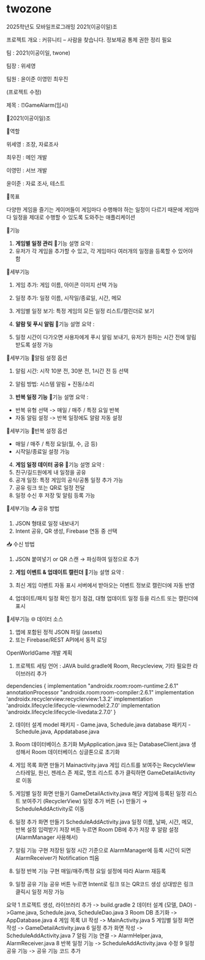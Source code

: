 # twozone
2025학년도 모바일프로그래밍 2021(이공이일)조

프로젝트 개요 : 커뮤니티 – 사람을 찾습니다. 정보제공 통제 권한 정리 필요

팀 : 2021(이공이일, twone)

팀장 : 위세영

팀원 : 윤이준 이영민 최우진

(프로젝트 수정)

제목 : ⏰GameAlarm(임시)

👥2021(이공이일)조 

📌역할

위세영 : 조장, 자료조사

최우진 : 메인 개발

이영민 : 서브 개발

윤이준 : 자료 조사, 테스트

📌목표

다양한 게임을 즐기는 게이머들이 게임마다 수행해야 하는 일정이 다르기 때문에 게임마다 일정을
제대로 수행할 수 있도록 도와주는 애플리케이션
 
📌기능

1. **게임별 일정 관리**
📌기능 설명 요약 :
1. 유저가 각 게임을 추가할 수 있고, 각 게임마다 여러개의 일정을 등록할 수 있어야 함

📌세부기능
1. 게임 추가: 게임 이름, 아이콘 이미지 선택 가능
2. 일정 추가: 일정 이름, 시작일/종료일, 시간, 메모
3. 게임별 일정 보기: 특정 게임의 모든 일정 리스트/캘린더로 보기
      
2. **알람 및 푸시 알림**
📌기능 설명 요약 :
1. 일정 시간이 다가오면 사용자에게 푸시 알림 보내기, 유저가 원하는 시간 전에 알림받도록 설정 가능 

📌세부기능
🔔알림 설정 옵션
1. 알림 시간: 시작 10분 전, 30분 전, 1시간 전 등 선택
2. 알림 방법: 시스템 알림 + 진동/소리

3. **반복 일정 기능**
📌기능 설명 요약 :
- 반복 유형 선택 -> 매일 / 매주 / 특정 요일 반복
- 자동 알림 설정 -> 반복 일정에도 알람 자동 설정

📌세부기능 
🔁반복 설정 옵션
- 매일 / 매주 / 특정 요일(월, 수, 금 등)
- 시작일/종료일 설정 가능

4. **게임 일정 데이터 공유**
📌기능 설명 요약 :
1. 친구/길드원에게 내 일정을 공유        
2. 공개 일정: 특정 게임의 공식/공통 일정 추가 가능  
3. 공유 링크 또는 QR로 일정 전달           
4. 일정 수신 후 저장 및 알림 등록 가능

📌세부기능
📤 공유 방법
1. JSON 형태로 일정 내보내기
2. Intent 공유, QR 생성, Firebase 연동 중 선택

📥 수신 방법
1. JSON 붙여넣기 or QR 스캔 → 파싱하여 일정으로 추가

5. **게임 이벤트 & 업데이트 캘린더**
📌기능 설명 요약 :
1. 최신 게임 이벤트 자동 표시	서버에서 받아오는 이벤트 정보로 캘린더에 자동 반영
2. 업데이트/패치 일정 확인	정기 점검, 대형 업데이트 일정 등을 리스트 또는 캘린더에 표시

📌세부기능
🌐 데이터 소스
1. 앱에 포함된 정적 JSON 파일 (assets)
2. 또는 Firebase/REST API에서 동적 로딩


OpenWorldGame 개발 계획

1. 프로젝트 세팅
언어 : JAVA
build.gradle에 Room, Recycleview, 기타 필요한 라이브러리 추가

dependencies {
    implementation "androidx.room:room-runtime:2.6.1"
    annotationProcessor "androidx.room:room-compiler:2.6.1"
    implementation 'androidx.recyclerview:recyclerview:1.3.2'
    implementation 'androidx.lifecycle:lifecycle-viewmodel:2.7.0'
    implementation 'androidx.lifecycle:lifecycle-livedata:2.7.0'
}

2. 데이터 설계
model 패키지 - Game.java, Schedule.java
database 패키지 - Schedule.java, Appdatabase.java

3. Room 데이터베이스 초기화
MyApplication.java 또는 DatabaseClient.java 생성해서 Room 데이터베이스 싱글톤으로 초기화

4. 게임 목록 화면 만들기
Mainactivity.java
게임 리스트를 보여주는 RecycleView
스타레일, 원신, 젠레스 존 제로, 명조 리스트 추가
클릭하면 GameDetailActivity로 이동

5. 게임별 일정 화면 만들기
GameDetailActivity.java
해당 게임에 등록된 일정 리스트 보여주기 (RecyclerView)
일정 추가 버튼 (+) 만들기 → ScheduleAddActivity로 이동

6. 일정 추가 화면 만들기
ScheduleAddActivity.java
일정 이름, 날짜, 시간, 메모, 반복 설정 입력받기
저장 버튼 누르면 Room DB에 추가
저장 후 알람 설정 (AlarmManager 사용해서)

7. 알림 기능 구현
저장된 일정 시간 기준으로 AlarmManager에 등록
시간이 되면 AlarmReceiver가 Notification 띄움

8. 일정 반복 기능 구현
매일/매주/특정 요일 설정에 따라 Alarm 재등록

9. 일정 공유 기능
공유 버튼 누르면 Intent로 링크 또는 QR코드 생성
상대방은 링크 클릭시 일정 저장 가능

요약
1	프로젝트 생성, 라이브러리 추가 -> build.gradle
2	데이터 설계 (모델, DAO) ->Game.java, Schedule.java, ScheduleDao.java
3	Room DB 초기화 -> AppDatabase.java
4	게임 목록 UI 작성	-> MainActivity.java
5	게임별 일정 화면 작성 -> GameDetailActivity.java
6	일정 추가 화면 작성 -> ScheduleAddActivity.java
7	알림 기능 연결 -> AlarmHelper.java, AlarmReceiver.java
8	반복 일정 기능 -> ScheduleAddActivity.java 수정
9	일정 공유 기능 -> 공유 기능 코드 추가

